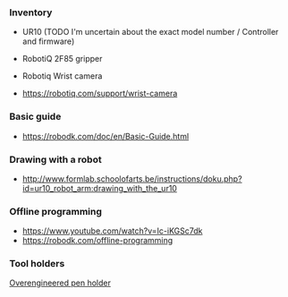 ### Inventory

* UR10 (TODO I'm uncertain about the exact model number / Controller and firmware)
* RobotiQ 2F85 gripper
* Robotiq Wrist camera

* https://robotiq.com/support/wrist-camera


### Basic guide
* https://robodk.com/doc/en/Basic-Guide.html

### Drawing with a robot


* http://www.formlab.schoolofarts.be/instructions/doku.php?id=ur10_robot_arm:drawing_with_the_ur10



### Offline programming

* https://www.youtube.com/watch?v=Ic-iKGSc7dk
* https://robodk.com/offline-programming



### Tool holders
[Overengineered pen holder](https://www.thingiverse.com/thing:2459624)


